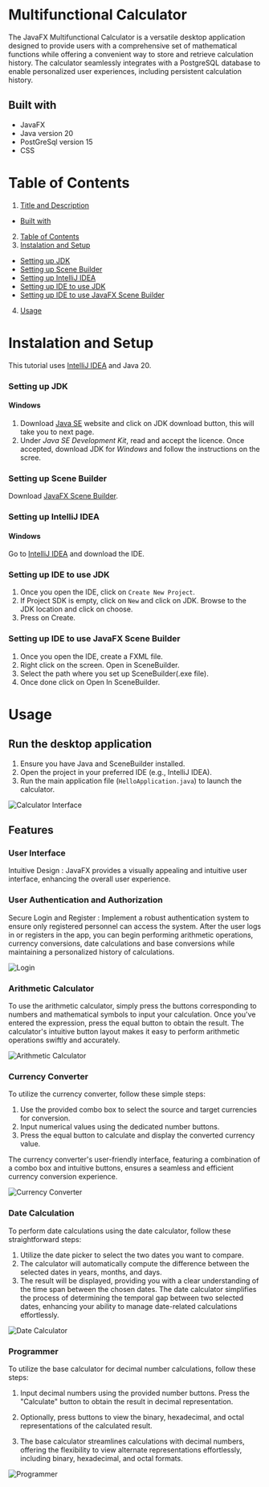 # Multifunctional Calculator

The JavaFX Multifunctional Calculator is a versatile desktop application designed to provide users with a comprehensive set of mathematical functions while offering a convenient way to store and retrieve calculation history. The calculator seamlessly integrates with a PostgreSQL database to enable personalized user experiences, including persistent calculation history.

## Built with

- JavaFX
- Java version 20
- PostGreSql version 15
- CSS


# Table of Contents
1. [Title and Description](#Multifunctional-Calculator)
- [Built with](#Built-with)
2. [Table of Contents](#Table-of-Contents)
3. [Instalation and Setup](#Instalation-and-Setup)
- [Setting up JDK](#Setting-up-JDK)
- [Setting up Scene Builder](#Setting-up-Scene-Builder)
- [Setting up IntelliJ IDEA](#Setting-up-IntelliJ-IDEA)
- [Setting up IDE to use JDK](#Setting-up-IDE-to-use-JDK)
- [Setting up IDE to use JavaFX Scene Builder](#Setting-up-IDE-to-use-JavaFX-Scene-Builder)
4. [Usage](#Usage)


  
# Instalation and Setup
This tutorial uses [IntelliJ IDEA](https://www.jetbrains.com/idea/) and Java 20.

### Setting up JDK

#### Windows

1. Download [Java SE](http://www.oracle.com/technetwork/java/javase/downloads/index.html) website and click on JDK download button, this will take you to next page.
2. Under *Java SE Development Kit*, read and accept the licence. Once accepted, download JDK for *Windows* and follow the instructions on the scree.

### Setting up Scene Builder

 Download [JavaFX Scene Builder](https://gluonhq.com/products/scene-builder/).


### Setting up IntelliJ IDEA

#### Windows



Go to [IntelliJ IDEA](https://www.jetbrains.com/idea/) and download the IDE.


### Setting up IDE to use JDK

1. Once you open the IDE, click on `Create New Project`.
2. If Project SDK is empty, click on `New` and click on JDK. Browse to the JDK location and click on choose.
3. Press on Create.

### Setting up IDE to use JavaFX Scene Builder
1. Once you open the IDE, create a FXML file.
2. Right click on the screen. Open in SceneBuilder.
3. Select the path where you set up SceneBuilder(.exe file).
4. Once done click on Open In SceneBuilder.


# Usage

## Run the desktop application

1. Ensure you have Java and SceneBuilder installed.
2. Open the project in your preferred IDE (e.g., IntelliJ IDEA).
3. Run the main application file (`HelloApplication.java`) to launch the calculator.

![Calculator Interface](https://github.com/BobosRazvan/MultiFunctionalCalculator/blob/main/RunHelloApp.png)


## Features

### User Interface 
Intuitive Design : JavaFX provides a visually appealing and intuitive user interface, enhancing the overall user experience.

### User Authentication and Authorization 
Secure Login and Register : Implement a robust authentication system to ensure only registered personnel can access the system. 
After the user logs in or registers in the app, you can begin performing arithmetic operations, currency conversions, date calculations and base conversions while maintaining a personalized history of calculations.

![Login](https://github.com/BobosRazvan/MultiFunctionalCalculator/blob/main/Login.png)

### Arithmetic Calculator

To use the arithmetic calculator, simply press the buttons corresponding to numbers and mathematical symbols to input your calculation. Once you've entered the expression, press the equal button to obtain the result. The calculator's intuitive button layout makes it easy to perform arithmetic operations swiftly and accurately.

![Arithmetic Calculator](https://github.com/BobosRazvan/MultiFunctionalCalculator/blob/main/Login.png)


### Currency Converter

To utilize the currency converter, follow these simple steps:

1. Use the provided combo box to select the source and target currencies for conversion.
2. Input numerical values using the dedicated number buttons.
3. Press the equal button to calculate and display the converted currency value.

The currency converter's user-friendly interface, featuring a combination of a combo box and intuitive buttons, ensures a seamless and efficient currency conversion experience.

![Currency Converter](https://github.com/BobosRazvan/MultiFunctionalCalculator/blob/main/CurrencyConverter.png)

### Date Calculation

To perform date calculations using the date calculator, follow these straightforward steps:

1. Utilize the date picker to select the two dates you want to compare.  
2. The calculator will automatically compute the difference between the selected dates in years, months, and days.  
3. The result will be displayed, providing you with a clear understanding of the time span between the chosen dates.
The date calculator simplifies the process of determining the temporal gap between two selected dates, enhancing your ability to manage date-related calculations effortlessly.

![Date Calculator](https://github.com/BobosRazvan/MultiFunctionalCalculator/blob/main/DateCalculation.png)

### Programmer

To utilize the base calculator for decimal number calculations, follow these steps:

1. Input decimal numbers using the provided number buttons.
Press the "Calculate" button to obtain the result in decimal representation.

2.  Optionally, press buttons to view the binary, hexadecimal, and octal representations of the calculated result.

3. The base calculator streamlines calculations with decimal numbers, offering the flexibility to view alternate representations effortlessly, including binary, hexadecimal, and octal formats.


![Programmer](https://github.com/BobosRazvan/MultiFunctionalCalculator/blob/main/Programmer.png)



